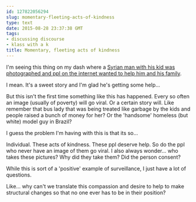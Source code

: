```yaml
---
id: 127822056294
slug: momentary-fleeting-acts-of-kindness
type: text
date: 2015-08-28 23:37:38 GMT
tags:
- discussing discourse
- klass with a k
title: Momentary, fleeting acts of kindness
---
```

I'm seeing this thing on my dash where a [Syrian man with his kid was photographed and ppl on the internet wanted to help him and his family][1].

I mean. It's a sweet story and I'm glad he's getting some help...

But this isn't the first time something like this has happened. Every so often an image (usually of poverty) will go viral. Or a certain story will. Like remember that bus lady that was being treated like garbage by the kids and people raised a bunch of money for her? Or the 'handsome' homeless (but white) model guy in Brazil?

I guess the problem I'm having with this is that its so...

Individual. These acts of kindness. These ppl deserve help. So do the ppl who never have an image of them go viral. I also always wonder... who takes these pictures? Why did they take them? Did the person consent? 

While this is sort of a 'positive' example of surveillance, I just have a lot of questions.

Like... why can't we translate this compassion and desire to help to make structural changes so that no one ever has to be in their position? 

[1]: http://a-spoon-is-born.tumblr.com/post/127819766538/american-radical-so-these-pictures-of-a-syrian